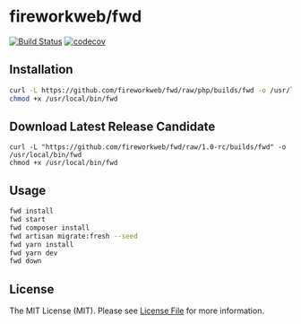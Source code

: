 # fireworkweb/fwd

[![Build Status](https://travis-ci.com/fireworkweb/fwd.svg?branch=php)](https://travis-ci.com/fireworkweb/fwd)
[![codecov](https://codecov.io/gh/fireworkweb/fwd/branch/php/graph/badge.svg)](https://codecov.io/gh/fireworkweb/fwd)

## Installation

```bash
curl -L https://github.com/fireworkweb/fwd/raw/php/builds/fwd -o /usr/local/bin/fwd
chmod +x /usr/local/bin/fwd
```

## Download Latest Release Candidate

```
curl -L "https://github.com/fireworkweb/fwd/raw/1.0-rc/builds/fwd" -o /usr/local/bin/fwd
chmod +x /usr/local/bin/fwd
```

## Usage

```bash
fwd install
fwd start
fwd composer install
fwd artisan migrate:fresh --seed
fwd yarn install
fwd yarn dev
fwd down
```

## License

The MIT License (MIT). Please see [License File](LICENSE.md) for more information.
